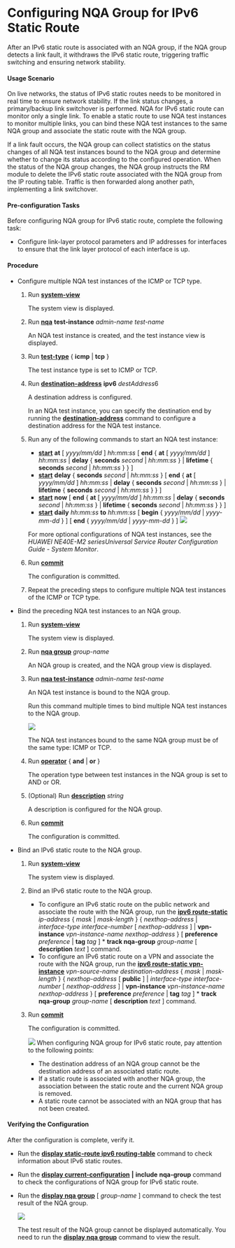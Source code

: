 Configuring NQA Group for IPv6 Static Route
===========================================

After an IPv6 static route is associated with an NQA group, if the NQA group detects a link fault, it withdraws the IPv6 static route, triggering traffic switching and ensuring network stability.

#### Usage Scenario

On live networks, the status of IPv6 static routes needs to be monitored in real time to ensure network stability. If the link status changes, a primary/backup link switchover is performed. NQA for IPv6 static route can monitor only a single link. To enable a static route to use NQA test instances to monitor multiple links, you can bind these NQA test instances to the same NQA group and associate the static route with the NQA group.

If a link fault occurs, the NQA group can collect statistics on the status changes of all NQA test instances bound to the NQA group and determine whether to change its status according to the configured operation. When the status of the NQA group changes, the NQA group instructs the RM module to delete the IPv6 static route associated with the NQA group from the IP routing table. Traffic is then forwarded along another path, implementing a link switchover.


#### Pre-configuration Tasks

Before configuring NQA group for IPv6 static route, complete the following task:

* Configure link-layer protocol parameters and IP addresses for interfaces to ensure that the link layer protocol of each interface is up.

#### Procedure

* Configure multiple NQA test instances of the ICMP or TCP type.
  
  
  1. Run [**system-view**](cmdqueryname=system-view)
     
     The system view is displayed.
  2. Run [**nqa**](cmdqueryname=nqa) **test-instance** *admin-name* *test-name*
     
     An NQA test instance is created, and the test instance view is displayed.
  3. Run [**test-type**](cmdqueryname=test-type) { **icmp** | **tcp** }
     
     The test instance type is set to ICMP or TCP.
  4. Run [**destination-address**](cmdqueryname=destination-address) **ipv6** *destAddress*6
     
     A destination address is configured.
     
     In an NQA test instance, you can specify the destination end by running the [**destination-address**](cmdqueryname=destination-address) command to configure a destination address for the NQA test instance.
  5. Run any of the following commands to start an NQA test instance:
     + [**start**](cmdqueryname=start) **at** [ *yyyy/mm/dd* ] *hh:mm:ss* [ **end** { **at** [ *yyyy/mm/dd* ] *hh:mm:ss* | **delay** { **seconds** *second* | *hh:mm:ss* } | **lifetime** { **seconds** *second* | *hh:mm:ss* } } ]
     + [**start**](cmdqueryname=start) **delay** { **seconds** *second* | *hh:mm:ss* } [ **end** { **at** [ *yyyy/mm/dd* ] *hh:mm:ss* | **delay** { **seconds** *second* | *hh:mm:ss* } | **lifetime** { **seconds** *second* | *hh:mm:ss* } } ]
     + [**start**](cmdqueryname=start) **now** [ **end** { **at** [ *yyyy/mm/dd* ] *hh:mm:ss* | **delay** { **seconds** *second* | *hh:mm:ss* } | **lifetime** { **seconds** *second* | *hh:mm:ss* } } ]
     + [**start**](cmdqueryname=start) **daily** *hh:mm:ss* **to** *hh:mm:ss* [ **begin** { *yyyy/mm/dd* | *yyyy-mm-dd* } ] [ **end** { *yyyy/mm/dd* | *yyyy-mm-dd* } ]
     ![](../../../../public_sys-resources/note_3.0-en-us.png) 
     
     For more optional configurations of NQA test instances, see the *HUAWEI NE40E-M2 seriesUniversal Service Router Configuration Guide - System Monitor*.
  6. Run [**commit**](cmdqueryname=commit)
     
     The configuration is committed.
  7. Repeat the preceding steps to configure multiple NQA test instances of the ICMP or TCP type.
* Bind the preceding NQA test instances to an NQA group.
  1. Run [**system-view**](cmdqueryname=system-view)
     
     
     
     The system view is displayed.
  2. Run [**nqa group**](cmdqueryname=nqa+group) *group-name*
     
     
     
     An NQA group is created, and the NQA group view is displayed.
  3. Run [**nqa test-instance**](cmdqueryname=nqa+test-instance) *admin-name* *test-name*
     
     
     
     An NQA test instance is bound to the NQA group.
     
     
     
     Run this command multiple times to bind multiple NQA test instances to the NQA group.
     
     ![](../../../../public_sys-resources/note_3.0-en-us.png) 
     
     The NQA test instances bound to the same NQA group must be of the same type: ICMP or TCP.
  4. Run [**operator**](cmdqueryname=operator) { **and** | **or** }
     
     
     
     The operation type between test instances in the NQA group is set to AND or OR.
  5. (Optional) Run [**description**](cmdqueryname=description) *string*
     
     
     
     A description is configured for the NQA group.
  6. Run [**commit**](cmdqueryname=commit)
     
     
     
     The configuration is committed.
* Bind an IPv6 static route to the NQA group.
  
  
  1. Run [**system-view**](cmdqueryname=system-view)
     
     The system view is displayed.
  2. Bind an IPv6 static route to the NQA group.
     
     + To configure an IPv6 static route on the public network and associate the route with the NQA group, run the [**ipv6 route-static**](cmdqueryname=ipv6+route-static) *ip-address* { *mask* | *mask-length* } { *nexthop-address* | *interface-type* *interface-number* [ *nexthop-address* ] | **vpn-instance** *vpn-instance-name* *nexthop-address* } [ **preference** *preference* | **tag** *tag* ] \* **track nqa-group** *group-name* [ **description** *text* ] command.
     + To configure an IPv6 static route on a VPN and associate the route with the NQA group, run the [**ipv6 route-static vpn-instance**](cmdqueryname=ipv6+route-static+vpn-instance) *vpn-source-name* *destination-address* { *mask* | *mask-length* } { *nexthop-address* [ **public** ] | *interface-type* *interface-number* [ *nexthop-address* ] | **vpn-instance** *vpn-instance-name* *nexthop-address* } [ **preference** *preference* | **tag** *tag* ] \* **track nqa-group** *group-name* [ **description** *text* ] command.
  3. Run [**commit**](cmdqueryname=commit)
     
     The configuration is committed.
     
     ![](../../../../public_sys-resources/note_3.0-en-us.png) When configuring NQA group for IPv6 static route, pay attention to the following points:
     + The destination address of an NQA group cannot be the destination address of an associated static route.
     + If a static route is associated with another NQA group, the association between the static route and the current NQA group is removed.
     + A static route cannot be associated with an NQA group that has not been created.

#### Verifying the Configuration

After the configuration is complete, verify it.

* Run the [**display static-route ipv6 routing-table**](cmdqueryname=display+static-route+ipv6+routing-table) command to check information about IPv6 static routes.
* Run the [**display current-configuration**](cmdqueryname=display+current-configuration) **|** **include** **nqa-group** command to check the configurations of NQA group for IPv6 static route.
* Run the [**display nqa group**](cmdqueryname=display+nqa+group) [ *group-name* ] command to check the test result of the NQA group.
  
  ![](../../../../public_sys-resources/note_3.0-en-us.png) 
  
  The test result of the NQA group cannot be displayed automatically. You need to run the [**display nqa group**](cmdqueryname=display+nqa+group) command to view the result.